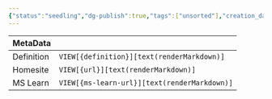 ```yaml
---
{"status":"seedling","dg-publish":true,"tags":["unsorted"],"creation_date":"2024-05-07 15:23","definition":"undefined","ms-learn-url":"undefined","url":"undefined","aliases":null,"permalink":"/unsorted/azure-function-bindings/","dgPassFrontmatter":true}
---
```



| MetaData   |                                              |
| ---------- | -------------------------------------------- |
| Definition | `VIEW[{definition}][text(renderMarkdown)]`   |
| Homesite   | `VIEW[{url}][text(renderMarkdown)]`          |
| MS Learn   | `VIEW[{ms-learn-url}][text(renderMarkdown)]` |
